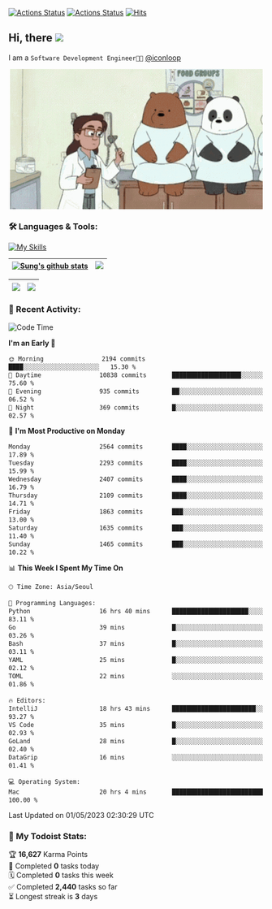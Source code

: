 
[![Actions Status](https://github.com/ddok2/ddok2/workflows/Todoist%20Readme/badge.svg)](https://github.com/ddok2/ddok2/actions)
[![Actions Status](https://github.com/ddok2/ddok2/workflows/wakatime-stats/badge.svg)](https://github.com/ddok2/ddok2/actions)
[![Hits](https://hits.seeyoufarm.com/api/count/incr/badge.svg?url=https%3A%2F%2Fgithub.com%2Fddok2&count_bg=%23FF9595&title_bg=%23555555&icon=github.svg&icon_color=%23FFFFFF&title=hits&edge_flat=false)](https://hits.seeyoufarm.com)

<!-- ![visitors](https://visitor-badge.laobi.icu/badge?page_id=ddok2.ddok2) -->
## Hi, there <img src="https://raw.githubusercontent.com/MartinHeinz/MartinHeinz/master/wave.gif" width="3%">

I am a `Software Development Engineer🧑‍💻` [@iconloop](https://github.com/iconloop)


<p align="center">
    <img align="center" alt="GIF" src="img/debugging.gif" />
</p>


### 🛠 Languages & Tools:

[![My Skills](https://skillicons.dev/icons?i=go,js,ts,py,express,react,svelte,jquery,pug,mongodb,mysql,redis,aws,docker,kubernetes)](https://skillicons.dev)


| <a href="https://github-readme-stats.vercel.app/api?username=ddok2&show_icons=true&include_all_commits=true&count_private=true&theme=buefy&hide_border=true"><img align="center" src="https://github-readme-stats.vercel.app/api?username=ddok2&show_icons=true&include_all_commits=true&count_private=true&theme=buefy&hide_border=true" alt="Sung's github stats" /></a> | <a href="https://github.com/ddok2"><img src="http://github-readme-streak-stats.herokuapp.com?user=ddok2&hide_border=true" /></a> |
| ------------- |------------- |


| <a href="https://github.com/ddok2"><img align="center" src="https://github-readme-stats.vercel.app/api/top-langs/?username=ddok2&theme=buefy&hide=html,css&hide_border=true" /></a> | <a href="https://github.com/ddok2"><img align="center" src="https://activity-graph.herokuapp.com/graph?username=ddok2&theme=github&hide_border=true" height="250" /></a> |
| ------------- |--------------------------------------------------------------------------------------------------------------------------------------------------------------------------|


<!-- <details open>
    <summary>📈 My GitHub Stats</summary>
    <p align="center">
        <a href="https://github.com/ddok2">
            <img align="center" src="https://github-readme-stats.vercel.app/api?username=ddok2&show_icons=true&include_all_commits=true&count_private=true&theme=buefy&hide_border=true" alt="Sung's github stats" />
        </a>
    </p>
</details>
<details>
    <summary>💬 Top Languages</summary>
    <p align="center"> 
        <a href="https://github.com/ddok2">
            <img align="center" src="https://github-readme-stats.vercel.app/api/top-langs/?username=ddok2&layout=compact&theme=buefy&hide=html,css&hide_border=true" />
        </a>
    </p>
</details> -->


### 🌈 Recent Activity:
<!--START_SECTION:waka-->
![Code Time](http://img.shields.io/badge/Code%20Time-2%2C041%20hrs%2051%20mins-blue)

**I'm an Early 🐤** 

```text
🌞 Morning                2194 commits        ████░░░░░░░░░░░░░░░░░░░░░   15.30 % 
🌆 Daytime                10838 commits       ███████████████████░░░░░░   75.60 % 
🌃 Evening                935 commits         ██░░░░░░░░░░░░░░░░░░░░░░░   06.52 % 
🌙 Night                  369 commits         █░░░░░░░░░░░░░░░░░░░░░░░░   02.57 % 
```
📅 **I'm Most Productive on Monday** 

```text
Monday                   2564 commits        ████░░░░░░░░░░░░░░░░░░░░░   17.89 % 
Tuesday                  2293 commits        ████░░░░░░░░░░░░░░░░░░░░░   15.99 % 
Wednesday                2407 commits        ████░░░░░░░░░░░░░░░░░░░░░   16.79 % 
Thursday                 2109 commits        ████░░░░░░░░░░░░░░░░░░░░░   14.71 % 
Friday                   1863 commits        ███░░░░░░░░░░░░░░░░░░░░░░   13.00 % 
Saturday                 1635 commits        ███░░░░░░░░░░░░░░░░░░░░░░   11.40 % 
Sunday                   1465 commits        ███░░░░░░░░░░░░░░░░░░░░░░   10.22 % 
```


📊 **This Week I Spent My Time On** 

```text
🕑︎ Time Zone: Asia/Seoul

💬 Programming Languages: 
Python                   16 hrs 40 mins      █████████████████████░░░░   83.11 % 
Go                       39 mins             █░░░░░░░░░░░░░░░░░░░░░░░░   03.26 % 
Bash                     37 mins             █░░░░░░░░░░░░░░░░░░░░░░░░   03.11 % 
YAML                     25 mins             █░░░░░░░░░░░░░░░░░░░░░░░░   02.12 % 
TOML                     22 mins             ░░░░░░░░░░░░░░░░░░░░░░░░░   01.86 % 

🔥 Editors: 
IntelliJ                 18 hrs 43 mins      ███████████████████████░░   93.27 % 
VS Code                  35 mins             █░░░░░░░░░░░░░░░░░░░░░░░░   02.93 % 
GoLand                   28 mins             █░░░░░░░░░░░░░░░░░░░░░░░░   02.40 % 
DataGrip                 16 mins             ░░░░░░░░░░░░░░░░░░░░░░░░░   01.41 % 

💻 Operating System: 
Mac                      20 hrs 4 mins       █████████████████████████   100.00 % 
```


 Last Updated on 01/05/2023 02:30:29 UTC
<!--END_SECTION:waka-->

### 🚧 My Todoist Stats:
<!-- TODO-IST:START -->
🏆  **16,627** Karma Points           
🌸  Completed **0** tasks today           
🗓  Completed **0** tasks this week           
✅  Completed **2,440** tasks so far           
⏳  Longest streak is **3** days
<!-- TODO-IST:END -->

